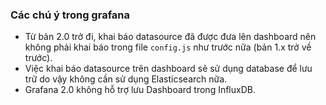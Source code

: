 ### Các chú ý trong grafana

- Từ bản 2.0 trở đi, khai báo datasource đã được đưa lên dashboard nên không phải khai báo trong file `config.js` như trước nữa (bản 1.x trở về trước).
- Việc khai báo datasource trên dashboard sẽ sử dụng database để lưu trữ do vậy không cần sử dụng Elasticsearch nữa. 
- Grafana 2.0 không hỗ trợ lưu Dashboard trong InfluxDB.
